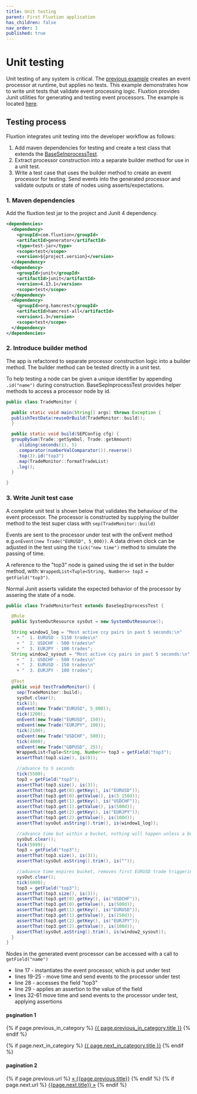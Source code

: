 ```yaml
---
title: Unit testing
parent: First Fluxtion application
has_children: false
nav_order: 1
published: true
---
```


# Unit testing

Unit testing of any system is critical. The [previous example](get_started.md) 
creates an event processor at runtime, but applies no tests. 
This example demonstrates how to write unit tests that validate event processing logic. 
Fluxtion provides Junit utilities for generating and testing event processors. 
The example is located [here](https://github.com/v12technology/fluxtion/tree/{{site.fluxtion_version}}/examples/quickstart/lesson-2).

## Testing process
Fluxtion integrates unit testing into the developer workflow as follows:
1. Add maven dependencies for testing and create a test class that extends the 
[BaseSeInprocessTest](//github.com/v12technology/fluxtion/blob/{{site.fluxtion_version}}/generator/src/test/java/com/fluxtion/generator/util/BaseSepInprocessTest.java).
1. Extract processor construction into a separate builder method for use in a unit test.   
1. Write a test case that uses the builder method to create an event processor for testing. Send events into the generated processor and validate outputs or state of nodes using asserts/expectations. 

### 1. Maven dependencies
Add the fluxtion test jar to the project and Junit 4 dependency.

```xml
<dependencies>
  <dependency>
    <groupId>com.fluxtion</groupId>
    <artifactId>generator</artifactId>
    <type>test-jar</type>
    <scope>test</scope>
    <version>${project.version}</version>
  </dependency>
  <dependency>
    <groupId>junit</groupId>
    <artifactId>junit</artifactId>
    <version>4.13.1</version>
    <scope>test</scope>
  </dependency>
  <dependency>
    <groupId>org.hamcrest</groupId>
    <artifactId>hamcrest-all</artifactId>
    <version>1.3</version>
    <scope>test</scope>
  </dependency>
</dependencies>
```

### 2. Introduce builder method
The app is refactored to separate processor construction logic into a builder method. 
The builder method can be tested directly in a unit test.

To help testing a node can be given a unique identifier by appending  `.id("name")` during construction. 
BaseSepInprocessTest provides helper methods to access a processor node by id.

```java
public class TradeMonitor {

  public static void main(String[] args) throws Exception {
  publishTestData(reuseOrBuild(TradeMonitor::build));
  }

  public static void build(SEPConfig cfg) {
  groupBySum(Trade::getSymbol, Trade::getAmount)
    .sliding(seconds(1), 5)
    .comparator(numberValComparator()).reverse()
    .top(3).id("top3")
    .map(TradeMonitor::formatTradeList)
    .log();
  }

}
```

### 3. Write Junit test case
A complete unit test is shown below that validates the behaviour of the event processor. 
The processor is constructed by supplying the builder method to the test super class with `sep(TradeMonitor::build)`

Events are sent to the processor under test with the onEvent method e.g.`onEvent(new Trade("EURUSD", 5_000))`. 
A data driven clock can be adjusted in the test using the `tick("new time")` method to simulate the passing of time.

A reference to the "top3" node is gained using the id set in the bulder method, with: `WrappedList<Tuple<String, Number>> top3 = getField("top3")`. 

Normal Junit asserts validate the expected behavior of the processor by assering the state of a node.

```java
public class TradeMonitorTest extends BaseSepInprocessTest {

  @Rule
  public SystemOutResource sysOut = new SystemOutResource();

  String window1_log = "Most active ccy pairs in past 5 seconds:\n"
    + "	 1. EURUSD - 5150 trades\n"
    + "	 2. USDCHF - 500 trades\n"
    + "	 3. EURJPY - 100 trades";
  String window2_sysout = "Most active ccy pairs in past 5 seconds:\n"
    + "	 1. USDCHF - 500 trades\n"
    + "	 2. EURUSD - 150 trades\n"
    + "	 3. EURJPY - 100 trades";
  
  @Test
  public void testTradeMonitor() {
    sep(TradeMonitor::build);
    sysOut.clear();
    tick(1);
    onEvent(new Trade("EURUSD", 5_000));
    tick(1200);
    onEvent(new Trade("EURUSD", 150));
    onEvent(new Trade("EURJPY", 100));
    tick(2100);
    onEvent(new Trade("USDCHF", 500));
    tick(4000);
    onEvent(new Trade("GBPUSD", 25));
    WrappedList<Tuple<String, Number>> top3 = getField("top3");
    assertThat(top3.size(), is(0));

    //advance to 5 seconds
    tick(5500);
    top3 = getField("top3");
    assertThat(top3.size(), is(3));
    assertThat(top3.get(0).getKey(), is("EURUSD"));
    assertThat(top3.get(0).getValue(), is(5_150d));
    assertThat(top3.get(1).getKey(), is("USDCHF"));
    assertThat(top3.get(1).getValue(), is(500d));
    assertThat(top3.get(2).getKey(), is("EURJPY"));
    assertThat(top3.get(2).getValue(), is(100d));
    assertThat(sysOut.asString().trim(), is(window1_log));

    //advance time but within a bucket, nothing will happen unless a bucket expires
    sysOut.clear();
    tick(5999);
    top3 = getField("top3");
    assertThat(top3.size(), is(3));
    assertThat(sysOut.asString().trim(), is(""));

    //advance time expires bucket, removes first EURUSD trade triggering a publish with new top 3
    sysOut.clear();
    tick(6000);
    top3 = getField("top3");
    assertThat(top3.size(), is(3));
    assertThat(top3.get(0).getKey(), is("USDCHF"));
    assertThat(top3.get(0).getValue(), is(500d));
    assertThat(top3.get(1).getKey(), is("EURUSD"));
    assertThat(top3.get(1).getValue(), is(150d));
    assertThat(top3.get(2).getKey(), is("EURJPY"));
    assertThat(top3.get(2).getValue(), is(100d));
    assertThat(sysOut.asString().trim(), is(window2_sysout));
  }
}
```

Nodes in the generated event processor can be accessed with a call to `getField("name")`

- line 17 - instantiates the event processor, which is put under test
- lines 19-25 - move time and send events to the processor under test
- line 28 - accesses the field "top3" 
- line 29 - applies an assertion to the value of the field
- lines 32-61 move time and send events to the processor under test, applying assertions

#### psgination 1
{% if page.previous_in_category %}
  <a href="{{ page.previous_in_category.url }}">{{ page.previous_in_category.title }}</a>
{% endif %}

{% if page.next_in_category %}
  <a href="{{ page.next_in_category.url }}">{{ page.next_in_category.title }}</a>
{% endif %}


#### pagination 2
<div class="PageNavigation">
  {% if page.previous.url %}
    <a class="prev" href="{{page.previous.url}}">&laquo; {{page.previous.title}}</a>
  {% endif %}
  {% if page.next.url %}
    <a class="next" href="{{page.next.url}}">{{page.next.title}} &raquo;</a>
  {% endif %}
</div>

